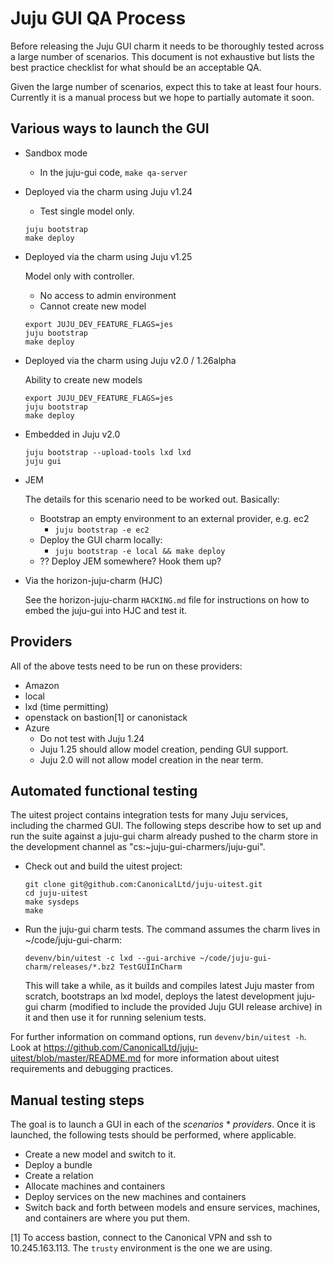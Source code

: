 <!--
QA.md
Copyright 2016 Canonical Ltd.
This work is licensed under the Creative Commons Attribution-Share Alike 3.0
Unported License. To view a copy of this license, visit
http://creativecommons.org/licenses/by-sa/3.0/ or send a letter to Creative
Commons, 171 Second Street, Suite 300, San Francisco, California, 94105, USA.
-->

# Juju GUI QA Process #

Before releasing the Juju GUI charm it needs to be thoroughly tested across a
large number of scenarios. This document is not exhaustive but lists the best
practice checklist for what should be an acceptable QA.

Given the large number of scenarios, expect this to take at least four
hours. Currently it is a manual process but we hope to partially automate it
soon.

## Various ways to launch the GUI ##

* Sandbox mode
  - In the juju-gui code, `make qa-server`

* Deployed via the charm using Juju v1.24
  - Test single model only.
  ```
  juju bootstrap
  make deploy
  ```

* Deployed via the charm using Juju v1.25

  Model only with controller.
    * No access to admin environment
    * Cannot create new model
  ```
  export JUJU_DEV_FEATURE_FLAGS=jes
  juju bootstrap
  make deploy
  ```

* Deployed via the charm using Juju v2.0 / 1.26alpha

  Ability to create new models
  ```
  export JUJU_DEV_FEATURE_FLAGS=jes
  juju bootstrap
  make deploy
  ```

* Embedded in Juju v2.0
  ```
  juju bootstrap --upload-tools lxd lxd
  juju gui
  ```

* JEM

  The details for this scenario need to be worked out. Basically:
    * Bootstrap an empty environment to an external provider, e.g. ec2
      * `juju bootstrap -e ec2`
    * Deploy the GUI charm locally:
      * `juju bootstrap -e local && make deploy`
    * ?? Deploy JEM somewhere?  Hook them up?

* Via the horizon-juju-charm (HJC)

  See the horizon-juju-charm `HACKING.md` file for instructions on how to
  embed the juju-gui into HJC and test it.

## Providers ##

All of the above tests need to be run on these providers:

* Amazon
* local
* lxd (time permitting)
* openstack on bastion[1] or canonistack
* Azure
  - Do not test with Juju 1.24
  - Juju 1.25 should allow model creation, pending GUI support.
  - Juju 2.0 will not allow model creation in the near term.

## Automated functional testing ##

The uitest project contains integration tests for many Juju services, including
the charmed GUI. The following steps describe how to set up and run the suite
against a juju-gui charm already pushed to the charm store in the development
channel as "cs:~juju-gui-charmers/juju-gui".

* Check out and build the uitest project:
  ```
  git clone git@github.com:CanonicalLtd/juju-uitest.git
  cd juju-uitest
  make sysdeps
  make
  ```

* Run the juju-gui charm tests.
  The command assumes the charm lives in ~/code/juju-gui-charm:
  ```
  devenv/bin/uitest -c lxd --gui-archive ~/code/juju-gui-charm/releases/*.bz2 TestGUIInCharm
  ```
  This will take a while, as it builds and compiles latest Juju master from
  scratch, bootstraps an lxd model, deploys the latest development juju-gui
  charm (modified to include the provided Juju GUI release archive) in it and
  then use it for running selenium tests.

For further information on command options, run `devenv/bin/uitest -h`.
Look at https://github.com/CanonicalLtd/juju-uitest/blob/master/README.md for
more information about uitest requirements and debugging practices.

## Manual testing steps ##

The goal is to launch a GUI in each of the _scenarios_ * _providers_.  Once it is
launched, the following tests should be performed, where applicable.

* Create a new model and switch to it.
* Deploy a bundle
* Create a relation
* Allocate machines and containers
* Deploy services on the new machines and containers
* Switch back and forth between models and ensure services, machines, and
  containers are where you put them.

[1] To access bastion, connect to the Canonical VPN and ssh to
10.245.163.113. The `trusty` environment is the one we are using.
